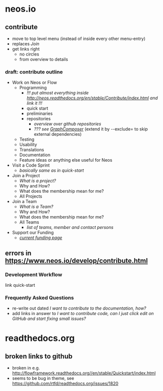 # neos.io

## contribute

* move to top level menu (instead of inside every other menu-entry)
* replaces *Join*
* get links right
  * no circles
  * from overview to details
  
### draft: contribute outline

* Work on Neos or Flow
  * Programming
       * *!!! put almost everything inside http://neos.readthedocs.org/en/stable/Contribute/index.html and link it !!!*
    * quick start
    * preliminaries
    * repositories
      * *overview over github repositories*
      * *??? see [GraphComposer](https://github.com/clue/graph-composer/tree/master/src/Clue/GraphComposer)* (extend it by --exclude= to skip external dependencies)
  * Testing
  * Usability
  * Translations
  * Documentation
  * Feature ideas or anything else useful for Neos
* Visit a Code Sprint
  * *basically same as in quick-start*
* Join a Project
  * *What is a project?*
  * Why and How?
  * What does the membership mean for me?
  * All Projects
* Join a Team
  * *What is a Team?*
  * Why and How?
  * What does the membership mean for me?
  * All Teams
    * *list of teams, member and contact persons*
* Support our Funding
  * *[current funding page](https://www.neos.io/join/support-neos-project.html)*

## errors in https://www.neos.io/develop/contribute.html

### Development Workflow

link quick-start

### Frequently Asked Questions

* re-write out dated *I want to contribute to the documentation, how?*
* add links in answer to *I want to contribute code, can I just click edit on GitHub and start fixing small issues?*

# readthedocs.org

## broken links to github

* broken in e.g. http://flowframework.readthedocs.org//en/stable/Quickstart/index.html
* seems to be bug in theme, see https://github.com/rtfd/readthedocs.org/issues/1820